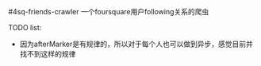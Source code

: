 #4sq-friends-crawler
一个foursquare用户following关系的爬虫

TODO list:
- 因为afterMarker是有规律的，所以对于每个人也可以做到异步，感觉目前并找不到这样的规律
